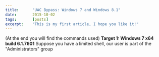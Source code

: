 ```yaml
---
title: 		"UAC Bypass: Windows 7 and Windows 8.1"
date:		2015-10-02
tags:		[posts]
excerpt: 	"This is my first article, I hope you like it!"
---
```

(At the end you will find the commands used)
**Target 1: Windows 7 x64 build 6.1.7601**
Suppose you have a limited shell, our user is part of the "Administrators" group
<img src="{{ site.url }}{{ site.baseurl }}/images/uacbypass1.png" alt="">
